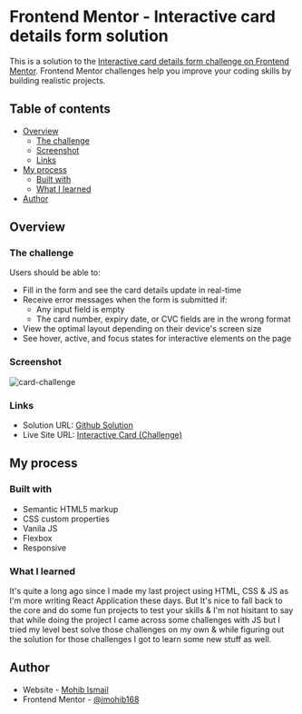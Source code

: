 # Frontend Mentor - Interactive card details form solution

This is a solution to the [Interactive card details form challenge on Frontend Mentor](https://www.frontendmentor.io/challenges/interactive-card-details-form-XpS8cKZDWw). Frontend Mentor challenges help you improve your coding skills by building realistic projects. 

## Table of contents

- [Overview](#overview)
  - [The challenge](#the-challenge)
  - [Screenshot](#screenshot)
  - [Links](#links)
- [My process](#my-process)
  - [Built with](#built-with)
  - [What I learned](#what-i-learned)
- [Author](#author)

## Overview

### The challenge

Users should be able to:

- Fill in the form and see the card details update in real-time
- Receive error messages when the form is submitted if:
  - Any input field is empty
  - The card number, expiry date, or CVC fields are in the wrong format
- View the optimal layout depending on their device's screen size
- See hover, active, and focus states for interactive elements on the page

### Screenshot

![card-challenge](https://user-images.githubusercontent.com/50514728/186026921-e52f2ae6-1487-418b-af8f-1891dfbfbdae.png)

### Links

- Solution URL: [Github Solution](https://github.com/imohib168/interactive-card)
- Live Site URL: [Interactive Card (Challenge)](https://interactive-card-m.netlify.app/)

## My process

### Built with

- Semantic HTML5 markup
- CSS custom properties
- Vanila JS
- Flexbox
- Responsive

### What I learned

It's quite a long ago since I made my last project using HTML, CSS & JS as I'm more writing React Application these days. But It's nice to fall back to the core and do some fun projects to test your skills & I'm not hisitant to say that while doing the project I came across some challenges with JS but I tried my level best solve those challenges on my own & while figuring out the solution for those challenges I got to learn some new stuff as well.

## Author

- Website - [Mohib Ismail](https://github.com/imohib168)
- Frontend Mentor - [@imohib168](https://www.frontendmentor.io/profile/imohib168)
